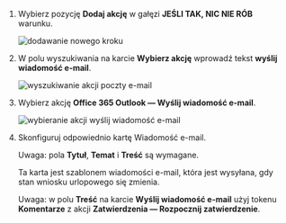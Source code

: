 1. Wybierz pozycję **Dodaj akcję** w gałęzi **JEŚLI TAK, NIC NIE RÓB** warunku.
   
    ![dodawanie nowego kroku](includes/media/modern-approvals/add-action-after-condition.png)
2. W polu wyszukiwania na karcie **Wybierz akcję** wprowadź tekst **wyślij wiadomość e-mail**.
   
    ![wyszukiwanie akcji poczty e-mail](includes/media/modern-approvals/search-send-email-yes.png)
3. Wybierz akcję **Office 365 Outlook — Wyślij wiadomość e-mail**.
   
    ![wybieranie akcji wyślij wiadomość e-mail](includes/media/modern-approvals/select-send-email-yes.png)
4. Skonfiguruj odpowiednio kartę Wiadomość e-mail.
   
     Uwaga: pola **Tytuł**, **Temat** i **Treść** są wymagane.
   
     Ta karta jest szablonem wiadomości e-mail, która jest wysyłana, gdy stan wniosku urlopowego się zmienia.
   
     Uwaga: w polu **Treść** na karcie **Wyślij wiadomość e-mail** użyj tokenu **Komentarze** z akcji **Zatwierdzenia — Rozpocznij zatwierdzenie**.

